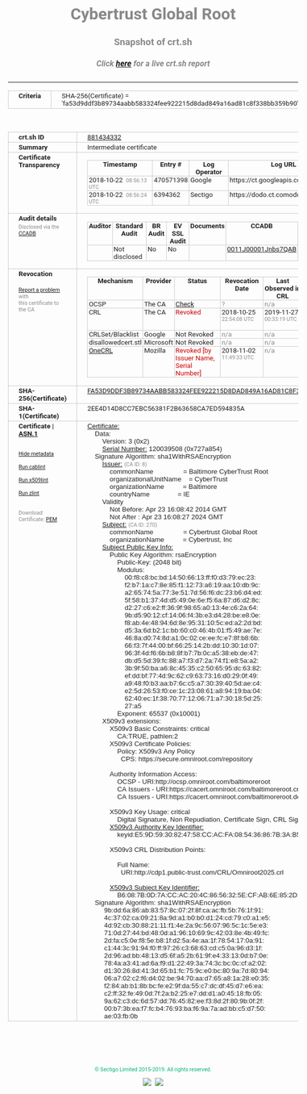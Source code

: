 # Cybertrust Global Root
### Snapshot of crt.sh
##### Click [here](https://crt.sh/?q=FA53D9DDF3B89734AABB583324FEE922215D8DAD849A16AD81C8F338BB359B90) for a live crt.sh report

---
<!DOCTYPE HTML PUBLIC "-//W3C//DTD HTML 4.0 Transitional//EN">
<HTML>
<HEAD>
  <META http-equiv="Content-Type" content="text/html; charset=UTF-8">
  <TITLE>crt.sh | fa53d9ddf3b89734aabb583324fee922215d8dad849a16ad81c8f338bb359b90</TITLE>
  <META name="description" content="Free CT Log Certificate Search Tool from Sectigo (formerly Comodo CA)">
  <META name="keywords" content="crt.sh, CT, Certificate Transparency, Certificate Search, SSL Certificate, Sectigo, Comodo CA">
  <LINK href="//fonts.googleapis.com/css?family=Roboto+Mono|Roboto:400,400i,700,700i" rel="stylesheet">
  <STYLE type="text/css">
    a {
      white-space: nowrap;
    }
    body {
      color: #888888;
      font: 12pt Roboto, sans-serif;
      padding-top: 10px;
      text-align: center
    }
    form {
      margin: 0px
    }
    span {
      border-radius: 10px
    }
    span.heading {
      color: #888888;
      font: 12pt Roboto, sans-serif
    }
    span.title {
      background-color: #00B373;
      color: #FFFFFF;
      font: bold 18pt Roboto, sans-serif;
      padding: 0px 5px
    }
    span.text {
      color: #888888;
      font: 10pt Roboto, sans-serif
    }
    span.whiteongrey {
      background-color: #D9D9D6;
      color: #FFFFFF;
      font: bold 18pt Roboto, sans-serif;
      padding: 0px 5px
    }
    table {
      border-collapse: collapse;
      color: #222222;
      font: 10pt Roboto, sans-serif;
      margin-left: auto;
      margin-right: auto
    }
    table.options {
      border: none;
      margin-left: 10px
    }
    td, th {
      border: 1px solid #CCCCCC;
      padding: 0px 2px;
      text-align: left;
      vertical-align: top
    }
    td.outer, th.outer {
      border: 1px solid #CCCCCC;
      padding: 2px 20px;
      text-align: left
    }
    th.heading {
      color: #888888;
      font: bold italic 12pt Roboto, sans-serif;
      padding: 20px 0px 0px;
      text-align: center
    }
    th.options, td.options {
      border: none;
      vertical-align: middle
    }
    td.text {
      font: 10pt "Roboto Mono", sans-serif;
      padding: 2px 20px
    }
    td.heading {
      border: none;
      color: #888888;
      font: 12pt Roboto, sans-serif;
      padding-top: 20px;
      text-align: center
    }
    table.lint td, th {
      text-align: center
    }
    .button {
      background-color: #00B373;
      border-radius: 10px;
      color: #FFFFFF;
      font: bold 13pt Roboto, sans-serif
    }
    .copyright {
      font: 8pt Roboto, sans-serif;
      color: #00B373
    }
    .input {
      border: 1px solid #888888;
      font-weight: bold;
      text-align: center
    }
    .small {
      font: 8pt Roboto, sans-serif;
      color: #888888
    }
    .error {
      background-color: #FFDFDF;
      color: #CC0000;
      font-weight: bold
    }
    .fatal {
      background-color: #0000AA;
      color: #FFFFFF;
      font-weight: bold
    }
    .notice {
      background-color: #FFFFDF;
      color: #606000
    }
    .warning {
      background-color: #FFEFDF;
      color: #DF6000
    }
  </STYLE>
</HEAD>
<BODY>

<TABLE>
  <TR>
    <TH class="outer">Criteria</TH>
    <TD class="outer">SHA-256(Certificate) = 'fa53d9ddf3b89734aabb583324fee922215d8dad849a16ad81c8f338bb359b90'</TD>
  </TR>
</TABLE>
<BR>
<TABLE>
  <TR>
    <TH class="outer">crt.sh ID</TH>
    <TD class="outer"><A href="?id=881434332">881434332</A></TD>
  </TR>
  <TR>
    <TH class="outer">Summary</TH>
    <TD class="outer">Intermediate certificate</TD>
  </TR>
  <TR>
    <TH class="outer">Certificate<BR>Transparency</TH>
    <TD class="outer">
<TABLE class="options" style="margin-left:0px">
  <TR>
    <TH>Timestamp</TH>
    <TH>Entry #</TH>
    <TH>Log Operator</TH>
    <TH>Log URL</TH>
  </TR>
  <TR>
    <TD>2018-10-22&nbsp; <FONT class="small">08:56:13 UTC</FONT></TD>
    <TD>470571398</TD>
    <TD>Google</TD>
    <TD>https://ct.googleapis.com/rocketeer</TD>
  </TR>
  <TR>
    <TD>2018-10-22&nbsp; <FONT class="small">08:56:24 UTC</FONT></TD>
    <TD>6394362</TD>
    <TD>Sectigo</TD>
    <TD>https://dodo.ct.comodo.com</TD>
  </TR>
</TABLE>
    </TD>
  </TR>
  <TR>
    <TH class="outer">Audit details<BR>
      <DIV class="small" style="padding-top:3px">Disclosed via the
        <A href="//ccadb-public.secure.force.com/mozilla/PublicAllIntermediateCerts" target="_blank">CCADB</A></DIV>
    </TH>
    <TD class="outer">
<TABLE class="options" style="margin-left:0px">
  <TR>
    <TH>Auditor</TH>
    <TH>Standard Audit</TH>
    <TH>BR Audit</TH>
    <TH>EV SSL Audit</TH>
    <TH>Documents</TH>
    <TH>CCADB</TH>
    <TH>Root Owner / Certificate</TH>
  </TR>
  <TR>
    <TD style="vertical-align:middle"></TD>
    <TD>Not disclosed    <TD>No    <TD>No    <TD>
    </TD>
    <TD><A href="//ccadb.force.com/0011J00001Jnbs7QAB" target="_blank">0011J00001Jnbs7QAB</A></TD>
    <TD><A href="/?id=76">DigiCert</A></TD>
  </TR>
</TABLE>
    </TD>
  </TR>
  <TR>
    <TH class="outer">Revocation<BR><BR>
      <DIV class="small" style="padding-top:3px"><A href="?id=881434332&opt=problemreporting">Report a problem</A> with<BR>this certificate to the CA</DIV></TH>
    <TD class="outer">
      <TABLE class="options" style="margin-left:0px">
        <TR>
          <TH>Mechanism</TH>
          <TH>Provider</TH>
          <TH>Status</TH>
          <TH>Revocation Date</TH>
          <TH>Last Observed in CRL</TH>
          <TH>Last Checked <SPAN style="color:#CC0000;vertical-align:middle;font-size:70%;font-weight:normal">(Error)</SPAN></TH>
        </TR>
        <TR>
          <TD>OCSP</TD>
          <TD>The CA</TD>
          <TD><A href="?id=881434332&opt=ocsp">Check</A></TD>
          <TD><SPAN style="color:#888888">?</SPAN></TD>
          <TD><SPAN style="color:#888888">n/a</SPAN></TD>
          <TD><SPAN style="color:#888888">?</SPAN></TD>
        </TR>
        <TR>
          <TD>CRL</TD>
          <TD>The CA</TD>
          <TD><SPAN style="color:#CC0000">Revoked</SPAN></TD><TD>2018-10-25&nbsp; <FONT class="small">22:54:08 UTC</FONT></TD><TD>2019-11-27&nbsp; <FONT class="small">00:33:19 UTC</FONT></TD><TD>2019-12-04&nbsp; <FONT class="small">20:05:09 UTC</FONT></TD>
        </TR>
        <TR>
          <TD>CRLSet/Blacklist</TD>
          <TD>Google</TD>
          <TD>Not Revoked</TD>
          <TD><SPAN style="color:#888888">n/a</SPAN></TD>
          <TD><SPAN style="color:#888888">n/a</SPAN></TD>
          <TD><SPAN style="color:#888888">n/a</SPAN></TD>
        </TR>
        <TR>
          <TD>disallowedcert.stl</TD>
          <TD>Microsoft</TD>
          <TD>Not Revoked</TD>
          <TD><SPAN style="color:#888888">n/a</SPAN></TD>
          <TD><SPAN style="color:#888888">n/a</SPAN></TD>
          <TD><SPAN style="color:#888888">n/a</SPAN></TD>
        </TR>
        <TR>
          <TD><A href="/mozilla-onecrl" target="_blank">OneCRL</A></TD>
          <TD>Mozilla</TD>
          <TD><SPAN style="color:#CC0000">Revoked [by Issuer Name, Serial Number]</SPAN></TD><TD>2018-11-02&nbsp; <FONT class="small">11:49:33 UTC</FONT></TD>
          <TD><SPAN style="color:#888888">n/a</SPAN></TD>
          <TD><SPAN style="color:#888888">n/a</SPAN></TD>
        </TR>
      </TABLE>
    </TD>
  </TR>
  <TR>
    <TH class="outer">SHA-256(Certificate)</TH>
    <TD class="outer"><A href="//censys.io/certificates/fa53d9ddf3b89734aabb583324fee922215d8dad849a16ad81c8f338bb359b90">FA53D9DDF3B89734AABB583324FEE922215D8DAD849A16AD81C8F338BB359B90</A></TD>
  </TR>
  <TR>
    <TH class="outer">SHA-1(Certificate)</TH>
    <TD class="outer">2EE4D14D8CC7EBC56381F2B63658CA7ED594835A</TD>
  </TR>
  <TR>
    <TH class="outer">Certificate | <A href="?asn1=881434332">ASN.1</A>
      <SPAN class="small"><BR>
      <BR><BR><A href="?id=881434332&opt=nometadata">Hide metadata</A>
      <BR><BR><A href="?id=881434332&opt=cablint">Run cablint</A>
      <BR><BR><A href="?id=881434332&opt=x509lint">Run x509lint</A>
      <BR><BR><A href="?id=881434332&opt=zlint">Run zlint</A>
      <BR><BR><BR>Download Certificate: <A href="?d=881434332">PEM</A>
      </SPAN>
    </TH>
    <TD class="text"><A href="?d=881434332">Certificate:</A><BR>&nbsp;&nbsp;&nbsp;&nbsp;Data:<BR>&nbsp;&nbsp;&nbsp;&nbsp;&nbsp;&nbsp;&nbsp;&nbsp;Version:&nbsp;3&nbsp;(0x2)<BR>&nbsp;&nbsp;&nbsp;&nbsp;&nbsp;&nbsp;&nbsp;&nbsp;<A href="?serial=0727a854">Serial&nbsp;Number:</A>&nbsp;120039508&nbsp;(0x727a854)<BR>&nbsp;&nbsp;&nbsp;&nbsp;Signature&nbsp;Algorithm:&nbsp;sha1WithRSAEncryption<BR>&nbsp;&nbsp;&nbsp;&nbsp;&nbsp;&nbsp;&nbsp;&nbsp;<A href="?caid=8">Issuer:</A> <SPAN class="small">(CA ID: 8)</SPAN><BR>&nbsp;&nbsp;&nbsp;&nbsp;&nbsp;&nbsp;&nbsp;&nbsp;&nbsp;&nbsp;&nbsp;&nbsp;commonName&nbsp;&nbsp;&nbsp;&nbsp;&nbsp;&nbsp;&nbsp;&nbsp;&nbsp;&nbsp;&nbsp;&nbsp;&nbsp;&nbsp;&nbsp;&nbsp;=&nbsp;Baltimore&nbsp;CyberTrust&nbsp;Root<BR>&nbsp;&nbsp;&nbsp;&nbsp;&nbsp;&nbsp;&nbsp;&nbsp;&nbsp;&nbsp;&nbsp;&nbsp;organizationalUnitName&nbsp;&nbsp;&nbsp;&nbsp;=&nbsp;CyberTrust<BR>&nbsp;&nbsp;&nbsp;&nbsp;&nbsp;&nbsp;&nbsp;&nbsp;&nbsp;&nbsp;&nbsp;&nbsp;organizationName&nbsp;&nbsp;&nbsp;&nbsp;&nbsp;&nbsp;&nbsp;&nbsp;&nbsp;&nbsp;=&nbsp;Baltimore<BR>&nbsp;&nbsp;&nbsp;&nbsp;&nbsp;&nbsp;&nbsp;&nbsp;&nbsp;&nbsp;&nbsp;&nbsp;countryName&nbsp;&nbsp;&nbsp;&nbsp;&nbsp;&nbsp;&nbsp;&nbsp;&nbsp;&nbsp;&nbsp;&nbsp;&nbsp;&nbsp;&nbsp;=&nbsp;IE<BR>&nbsp;&nbsp;&nbsp;&nbsp;&nbsp;&nbsp;&nbsp;&nbsp;Validity<BR>&nbsp;&nbsp;&nbsp;&nbsp;&nbsp;&nbsp;&nbsp;&nbsp;&nbsp;&nbsp;&nbsp;&nbsp;Not&nbsp;Before:&nbsp;Apr&nbsp;23&nbsp;16:08:42&nbsp;2014&nbsp;GMT<BR>&nbsp;&nbsp;&nbsp;&nbsp;&nbsp;&nbsp;&nbsp;&nbsp;&nbsp;&nbsp;&nbsp;&nbsp;Not&nbsp;After&nbsp;:&nbsp;Apr&nbsp;23&nbsp;16:08:27&nbsp;2024&nbsp;GMT<BR>&nbsp;&nbsp;&nbsp;&nbsp;&nbsp;&nbsp;&nbsp;&nbsp;<A href="?caid=270">Subject:</A> <SPAN class="small">(CA ID: 270)</SPAN><BR>&nbsp;&nbsp;&nbsp;&nbsp;&nbsp;&nbsp;&nbsp;&nbsp;&nbsp;&nbsp;&nbsp;&nbsp;commonName&nbsp;&nbsp;&nbsp;&nbsp;&nbsp;&nbsp;&nbsp;&nbsp;&nbsp;&nbsp;&nbsp;&nbsp;&nbsp;&nbsp;&nbsp;&nbsp;=&nbsp;Cybertrust&nbsp;Global&nbsp;Root<BR>&nbsp;&nbsp;&nbsp;&nbsp;&nbsp;&nbsp;&nbsp;&nbsp;&nbsp;&nbsp;&nbsp;&nbsp;organizationName&nbsp;&nbsp;&nbsp;&nbsp;&nbsp;&nbsp;&nbsp;&nbsp;&nbsp;&nbsp;=&nbsp;Cybertrust,&nbsp;Inc<BR>&nbsp;&nbsp;&nbsp;&nbsp;&nbsp;&nbsp;&nbsp;&nbsp;<A href="?spkisha256=7e8782c150ce3952f802e636023a5d3e95bb5d68e33e85adb2ba178125cebf15">Subject&nbsp;Public&nbsp;Key&nbsp;Info:</A><BR>&nbsp;&nbsp;&nbsp;&nbsp;&nbsp;&nbsp;&nbsp;&nbsp;&nbsp;&nbsp;&nbsp;&nbsp;Public&nbsp;Key&nbsp;Algorithm:&nbsp;rsaEncryption<BR>&nbsp;&nbsp;&nbsp;&nbsp;&nbsp;&nbsp;&nbsp;&nbsp;&nbsp;&nbsp;&nbsp;&nbsp;&nbsp;&nbsp;&nbsp;&nbsp;Public-Key:&nbsp;(2048&nbsp;bit)<BR>&nbsp;&nbsp;&nbsp;&nbsp;&nbsp;&nbsp;&nbsp;&nbsp;&nbsp;&nbsp;&nbsp;&nbsp;&nbsp;&nbsp;&nbsp;&nbsp;Modulus:<BR>&nbsp;&nbsp;&nbsp;&nbsp;&nbsp;&nbsp;&nbsp;&nbsp;&nbsp;&nbsp;&nbsp;&nbsp;&nbsp;&nbsp;&nbsp;&nbsp;&nbsp;&nbsp;&nbsp;&nbsp;00:f8:c8:bc:bd:14:50:66:13:ff:f0:d3:79:ec:23:<BR>&nbsp;&nbsp;&nbsp;&nbsp;&nbsp;&nbsp;&nbsp;&nbsp;&nbsp;&nbsp;&nbsp;&nbsp;&nbsp;&nbsp;&nbsp;&nbsp;&nbsp;&nbsp;&nbsp;&nbsp;f2:b7:1a:c7:8e:85:f1:12:73:a6:19:aa:10:db:9c:<BR>&nbsp;&nbsp;&nbsp;&nbsp;&nbsp;&nbsp;&nbsp;&nbsp;&nbsp;&nbsp;&nbsp;&nbsp;&nbsp;&nbsp;&nbsp;&nbsp;&nbsp;&nbsp;&nbsp;&nbsp;a2:65:74:5a:77:3e:51:7d:56:f6:dc:23:b6:d4:ed:<BR>&nbsp;&nbsp;&nbsp;&nbsp;&nbsp;&nbsp;&nbsp;&nbsp;&nbsp;&nbsp;&nbsp;&nbsp;&nbsp;&nbsp;&nbsp;&nbsp;&nbsp;&nbsp;&nbsp;&nbsp;5f:58:b1:37:4d:d5:49:0e:6e:f5:6a:87:d6:d2:8c:<BR>&nbsp;&nbsp;&nbsp;&nbsp;&nbsp;&nbsp;&nbsp;&nbsp;&nbsp;&nbsp;&nbsp;&nbsp;&nbsp;&nbsp;&nbsp;&nbsp;&nbsp;&nbsp;&nbsp;&nbsp;d2:27:c6:e2:ff:36:9f:98:65:a0:13:4e:c6:2a:64:<BR>&nbsp;&nbsp;&nbsp;&nbsp;&nbsp;&nbsp;&nbsp;&nbsp;&nbsp;&nbsp;&nbsp;&nbsp;&nbsp;&nbsp;&nbsp;&nbsp;&nbsp;&nbsp;&nbsp;&nbsp;9b:d5:90:12:cf:14:06:f4:3b:e3:d4:28:be:e8:0e:<BR>&nbsp;&nbsp;&nbsp;&nbsp;&nbsp;&nbsp;&nbsp;&nbsp;&nbsp;&nbsp;&nbsp;&nbsp;&nbsp;&nbsp;&nbsp;&nbsp;&nbsp;&nbsp;&nbsp;&nbsp;f8:ab:4e:48:94:6d:8e:95:31:10:5c:ed:a2:2d:bd:<BR>&nbsp;&nbsp;&nbsp;&nbsp;&nbsp;&nbsp;&nbsp;&nbsp;&nbsp;&nbsp;&nbsp;&nbsp;&nbsp;&nbsp;&nbsp;&nbsp;&nbsp;&nbsp;&nbsp;&nbsp;d5:3a:6d:b2:1c:bb:60:c0:46:4b:01:f5:49:ae:7e:<BR>&nbsp;&nbsp;&nbsp;&nbsp;&nbsp;&nbsp;&nbsp;&nbsp;&nbsp;&nbsp;&nbsp;&nbsp;&nbsp;&nbsp;&nbsp;&nbsp;&nbsp;&nbsp;&nbsp;&nbsp;46:8a:d0:74:8d:a1:0c:02:ce:ee:fc:e7:8f:b8:6b:<BR>&nbsp;&nbsp;&nbsp;&nbsp;&nbsp;&nbsp;&nbsp;&nbsp;&nbsp;&nbsp;&nbsp;&nbsp;&nbsp;&nbsp;&nbsp;&nbsp;&nbsp;&nbsp;&nbsp;&nbsp;66:f3:7f:44:00:bf:66:25:14:2b:dd:10:30:1d:07:<BR>&nbsp;&nbsp;&nbsp;&nbsp;&nbsp;&nbsp;&nbsp;&nbsp;&nbsp;&nbsp;&nbsp;&nbsp;&nbsp;&nbsp;&nbsp;&nbsp;&nbsp;&nbsp;&nbsp;&nbsp;96:3f:4d:f6:6b:b8:8f:b7:7b:0c:a5:38:eb:de:47:<BR>&nbsp;&nbsp;&nbsp;&nbsp;&nbsp;&nbsp;&nbsp;&nbsp;&nbsp;&nbsp;&nbsp;&nbsp;&nbsp;&nbsp;&nbsp;&nbsp;&nbsp;&nbsp;&nbsp;&nbsp;db:d5:5d:39:fc:88:a7:f3:d7:2a:74:f1:e8:5a:a2:<BR>&nbsp;&nbsp;&nbsp;&nbsp;&nbsp;&nbsp;&nbsp;&nbsp;&nbsp;&nbsp;&nbsp;&nbsp;&nbsp;&nbsp;&nbsp;&nbsp;&nbsp;&nbsp;&nbsp;&nbsp;3b:9f:50:ba:a6:8c:45:35:c2:50:65:95:dc:63:82:<BR>&nbsp;&nbsp;&nbsp;&nbsp;&nbsp;&nbsp;&nbsp;&nbsp;&nbsp;&nbsp;&nbsp;&nbsp;&nbsp;&nbsp;&nbsp;&nbsp;&nbsp;&nbsp;&nbsp;&nbsp;ef:dd:bf:77:4d:9c:62:c9:63:73:16:d0:29:0f:49:<BR>&nbsp;&nbsp;&nbsp;&nbsp;&nbsp;&nbsp;&nbsp;&nbsp;&nbsp;&nbsp;&nbsp;&nbsp;&nbsp;&nbsp;&nbsp;&nbsp;&nbsp;&nbsp;&nbsp;&nbsp;a9:48:f0:b3:aa:b7:6c:c5:a7:30:39:40:5d:ae:c4:<BR>&nbsp;&nbsp;&nbsp;&nbsp;&nbsp;&nbsp;&nbsp;&nbsp;&nbsp;&nbsp;&nbsp;&nbsp;&nbsp;&nbsp;&nbsp;&nbsp;&nbsp;&nbsp;&nbsp;&nbsp;e2:5d:26:53:f0:ce:1c:23:08:61:a8:94:19:ba:04:<BR>&nbsp;&nbsp;&nbsp;&nbsp;&nbsp;&nbsp;&nbsp;&nbsp;&nbsp;&nbsp;&nbsp;&nbsp;&nbsp;&nbsp;&nbsp;&nbsp;&nbsp;&nbsp;&nbsp;&nbsp;62:40:ec:1f:38:70:77:12:06:71:a7:30:18:5d:25:<BR>&nbsp;&nbsp;&nbsp;&nbsp;&nbsp;&nbsp;&nbsp;&nbsp;&nbsp;&nbsp;&nbsp;&nbsp;&nbsp;&nbsp;&nbsp;&nbsp;&nbsp;&nbsp;&nbsp;&nbsp;27:a5<BR>&nbsp;&nbsp;&nbsp;&nbsp;&nbsp;&nbsp;&nbsp;&nbsp;&nbsp;&nbsp;&nbsp;&nbsp;&nbsp;&nbsp;&nbsp;&nbsp;Exponent:&nbsp;65537&nbsp;(0x10001)<BR>&nbsp;&nbsp;&nbsp;&nbsp;&nbsp;&nbsp;&nbsp;&nbsp;X509v3&nbsp;extensions:<BR>&nbsp;&nbsp;&nbsp;&nbsp;&nbsp;&nbsp;&nbsp;&nbsp;&nbsp;&nbsp;&nbsp;&nbsp;X509v3&nbsp;Basic&nbsp;Constraints:&nbsp;critical<BR>&nbsp;&nbsp;&nbsp;&nbsp;&nbsp;&nbsp;&nbsp;&nbsp;&nbsp;&nbsp;&nbsp;&nbsp;&nbsp;&nbsp;&nbsp;&nbsp;CA:TRUE,&nbsp;pathlen:2<BR>&nbsp;&nbsp;&nbsp;&nbsp;&nbsp;&nbsp;&nbsp;&nbsp;&nbsp;&nbsp;&nbsp;&nbsp;X509v3&nbsp;Certificate&nbsp;Policies:&nbsp;<BR>&nbsp;&nbsp;&nbsp;&nbsp;&nbsp;&nbsp;&nbsp;&nbsp;&nbsp;&nbsp;&nbsp;&nbsp;&nbsp;&nbsp;&nbsp;&nbsp;Policy:&nbsp;X509v3&nbsp;Any&nbsp;Policy<BR>&nbsp;&nbsp;&nbsp;&nbsp;&nbsp;&nbsp;&nbsp;&nbsp;&nbsp;&nbsp;&nbsp;&nbsp;&nbsp;&nbsp;&nbsp;&nbsp;&nbsp;&nbsp;CPS:&nbsp;https://secure.omniroot.com/repository<BR><BR>&nbsp;&nbsp;&nbsp;&nbsp;&nbsp;&nbsp;&nbsp;&nbsp;&nbsp;&nbsp;&nbsp;&nbsp;Authority&nbsp;Information&nbsp;Access:&nbsp;<BR>&nbsp;&nbsp;&nbsp;&nbsp;&nbsp;&nbsp;&nbsp;&nbsp;&nbsp;&nbsp;&nbsp;&nbsp;&nbsp;&nbsp;&nbsp;&nbsp;OCSP&nbsp;-&nbsp;URI:http://ocsp.omniroot.com/baltimoreroot<BR>&nbsp;&nbsp;&nbsp;&nbsp;&nbsp;&nbsp;&nbsp;&nbsp;&nbsp;&nbsp;&nbsp;&nbsp;&nbsp;&nbsp;&nbsp;&nbsp;CA&nbsp;Issuers&nbsp;-&nbsp;URI:https://cacert.omniroot.com/baltimoreroot.crt<BR>&nbsp;&nbsp;&nbsp;&nbsp;&nbsp;&nbsp;&nbsp;&nbsp;&nbsp;&nbsp;&nbsp;&nbsp;&nbsp;&nbsp;&nbsp;&nbsp;CA&nbsp;Issuers&nbsp;-&nbsp;URI:https://cacert.omniroot.com/baltimoreroot.der<BR><BR>&nbsp;&nbsp;&nbsp;&nbsp;&nbsp;&nbsp;&nbsp;&nbsp;&nbsp;&nbsp;&nbsp;&nbsp;X509v3&nbsp;Key&nbsp;Usage:&nbsp;critical<BR>&nbsp;&nbsp;&nbsp;&nbsp;&nbsp;&nbsp;&nbsp;&nbsp;&nbsp;&nbsp;&nbsp;&nbsp;&nbsp;&nbsp;&nbsp;&nbsp;Digital&nbsp;Signature,&nbsp;Non&nbsp;Repudiation,&nbsp;Certificate&nbsp;Sign,&nbsp;CRL&nbsp;Sign<BR>&nbsp;&nbsp;&nbsp;&nbsp;&nbsp;&nbsp;&nbsp;&nbsp;&nbsp;&nbsp;&nbsp;&nbsp;<A href="?ski=e59d5930824758ccacfa085436867b3ab5044df0">X509v3&nbsp;Authority&nbsp;Key&nbsp;Identifier:</A><BR>&nbsp;&nbsp;&nbsp;&nbsp;&nbsp;&nbsp;&nbsp;&nbsp;&nbsp;&nbsp;&nbsp;&nbsp;&nbsp;&nbsp;&nbsp;&nbsp;keyid:E5:9D:59:30:82:47:58:CC:AC:FA:08:54:36:86:7B:3A:B5:04:4D:F0<BR><BR>&nbsp;&nbsp;&nbsp;&nbsp;&nbsp;&nbsp;&nbsp;&nbsp;&nbsp;&nbsp;&nbsp;&nbsp;X509v3&nbsp;CRL&nbsp;Distribution&nbsp;Points:&nbsp;<BR><BR>&nbsp;&nbsp;&nbsp;&nbsp;&nbsp;&nbsp;&nbsp;&nbsp;&nbsp;&nbsp;&nbsp;&nbsp;&nbsp;&nbsp;&nbsp;&nbsp;Full&nbsp;Name:<BR>&nbsp;&nbsp;&nbsp;&nbsp;&nbsp;&nbsp;&nbsp;&nbsp;&nbsp;&nbsp;&nbsp;&nbsp;&nbsp;&nbsp;&nbsp;&nbsp;&nbsp;&nbsp;URI:http://cdp1.public-trust.com/CRL/Omniroot2025.crl<BR><BR>&nbsp;&nbsp;&nbsp;&nbsp;&nbsp;&nbsp;&nbsp;&nbsp;&nbsp;&nbsp;&nbsp;&nbsp;<A href="?ski=b6087b0d7accac204c8656325ecfab6e852d7057">X509v3&nbsp;Subject&nbsp;Key&nbsp;Identifier:</A><BR>&nbsp;&nbsp;&nbsp;&nbsp;&nbsp;&nbsp;&nbsp;&nbsp;&nbsp;&nbsp;&nbsp;&nbsp;&nbsp;&nbsp;&nbsp;&nbsp;B6:08:7B:0D:7A:CC:AC:20:4C:86:56:32:5E:CF:AB:6E:85:2D:70:57<BR>&nbsp;&nbsp;&nbsp;&nbsp;Signature&nbsp;Algorithm:&nbsp;sha1WithRSAEncryption<BR>&nbsp;&nbsp;&nbsp;&nbsp;&nbsp;&nbsp;&nbsp;&nbsp;&nbsp;9b:dd:6a:86:ab:83:57:8c:07:2f:8f:ca:ac:fb:5b:76:1f:91:<BR>&nbsp;&nbsp;&nbsp;&nbsp;&nbsp;&nbsp;&nbsp;&nbsp;&nbsp;4c:37:02:ca:09:21:8a:9d:a1:b0:b0:d1:24:cd:79:c0:a1:e5:<BR>&nbsp;&nbsp;&nbsp;&nbsp;&nbsp;&nbsp;&nbsp;&nbsp;&nbsp;4d:92:cb:30:88:21:11:f1:4e:2a:9c:56:07:96:5c:1c:5e:e3:<BR>&nbsp;&nbsp;&nbsp;&nbsp;&nbsp;&nbsp;&nbsp;&nbsp;&nbsp;71:0d:27:44:bd:48:0d:a1:96:10:69:9c:42:03:8e:4b:49:fc:<BR>&nbsp;&nbsp;&nbsp;&nbsp;&nbsp;&nbsp;&nbsp;&nbsp;&nbsp;2d:fa:c5:0e:f8:5e:b8:1f:d2:5a:4e:aa:1f:78:54:17:0a:91:<BR>&nbsp;&nbsp;&nbsp;&nbsp;&nbsp;&nbsp;&nbsp;&nbsp;&nbsp;c1:44:3c:91:94:f0:ff:97:26:c3:68:63:cd:c5:0a:96:d3:1f:<BR>&nbsp;&nbsp;&nbsp;&nbsp;&nbsp;&nbsp;&nbsp;&nbsp;&nbsp;2d:96:ad:bb:48:13:d5:6f:a5:2b:61:9f:e4:33:13:0d:b7:0e:<BR>&nbsp;&nbsp;&nbsp;&nbsp;&nbsp;&nbsp;&nbsp;&nbsp;&nbsp;78:4a:a3:41:ad:6a:f9:d1:22:49:3a:74:3c:bc:0c:cf:a2:02:<BR>&nbsp;&nbsp;&nbsp;&nbsp;&nbsp;&nbsp;&nbsp;&nbsp;&nbsp;d1:30:26:8d:41:3d:65:b1:fc:75:9c:e0:bc:80:9a:7d:80:94:<BR>&nbsp;&nbsp;&nbsp;&nbsp;&nbsp;&nbsp;&nbsp;&nbsp;&nbsp;06:a7:02:c2:f6:d4:02:be:94:70:aa:d7:65:a8:1a:28:e0:35:<BR>&nbsp;&nbsp;&nbsp;&nbsp;&nbsp;&nbsp;&nbsp;&nbsp;&nbsp;f2:84:ab:b1:8b:bc:fe:e2:9f:da:55:c7:dc:df:45:d7:e6:ea:<BR>&nbsp;&nbsp;&nbsp;&nbsp;&nbsp;&nbsp;&nbsp;&nbsp;&nbsp;c2:ff:32:fe:49:0d:7f:2a:b2:25:e7:dd:d1:a0:45:18:fb:05:<BR>&nbsp;&nbsp;&nbsp;&nbsp;&nbsp;&nbsp;&nbsp;&nbsp;&nbsp;9a:62:c3:dc:6d:57:dd:76:45:82:ee:f3:8d:2f:80:9b:0f:2f:<BR>&nbsp;&nbsp;&nbsp;&nbsp;&nbsp;&nbsp;&nbsp;&nbsp;&nbsp;00:b7:3b:ea:f7:fc:b4:76:93:ba:f6:9a:7a:ad:bb:c5:d7:50:<BR>&nbsp;&nbsp;&nbsp;&nbsp;&nbsp;&nbsp;&nbsp;&nbsp;&nbsp;ae:03:fb:0b<BR>    </TD>
  </TR>
</TABLE>

  <BR><BR><BR>

  <P class="copyright">&copy; Sectigo Limited 2015-2019. All rights reserved.</P>
  <DIV>
    <A href="https://sectigo.com/"><IMG src="/sectigo_s.png"></A>
    &nbsp;<A href="https://github.com/crtsh"><IMG src="/GitHub-Mark-32px.png"></A>
  </DIV>
</BODY>
</HTML>
